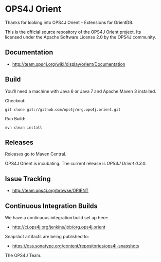 OPS4J Orient
============

Thanks for looking into OPS4J Orient - Extensions for OrientDB. 

This is the official source repository of the OPS4J Orient project.
Its licensed under the Apache Software License 2.0 by the OPS4J community.

## Documentation

* <http://team.ops4j.org/wiki/display/orient/Documentation>

## Build

You'll need a machine with Java 6 or Java 7 and Apache Maven 3 installed.

Checkout:

    git clone git://github.com/ops4j/org.ops4j.orient.git

Run Build:

    mvn clean install

## Releases

Releases go to Maven Central.

OPS4J Orient is incubating. The current release is *OPS4J Orient 0.3.0*.

## Issue Tracking

* <http://team.ops4j.org/browse/ORIENT>

## Continuous Integration Builds

We have a continuous integration build set up here:

* <http://ci.ops4j.org/jenkins/job/org.ops4j.orient>

Snapshot artifacts are being published to:

* <https://oss.sonatype.org/content/repositories/ops4j-snapshots>


The OPS4J Team.
